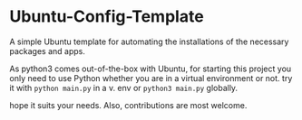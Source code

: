 # Ubuntu-Config-Template

A simple Ubuntu template for automating the installations of the necessary packages and apps.

As python3 comes out-of-the-box with Ubuntu, for starting this project you only need to use Python whether you are in a virtual environment or not.
try it with `python main.py` in a v. env or `python3 main.py` globally.

hope it suits your needs. Also, contributions are most welcome.
